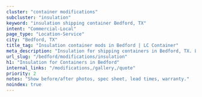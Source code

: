 ```yaml
---
cluster: "container modifications"
subcluster: "insulation"
keyword: "insulation shipping container Bedford, TX"
intent: "Commercial-Local"
page_type: "Location-Service"
city: "Bedford, TX"
title_tag: "Insulation container mods in Bedford | LC Container"
meta_description: "Insulation for shipping containers in Bedford, TX. Local fabrication & pro install. LC Container — Since 2003. Get a quote."
url_slug: "/bedford/modifications/insulation"
h1: "Insulation for Containers in Bedford"
internal_links: "/modifications,/gallery,/quote"
priority: 2
notes: "Show before/after photos, spec sheet, lead times, warranty."
noindex: true
---
```


<!-- TODO: Add unique city/inventory copy, images, and internal links here. -->
